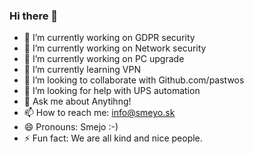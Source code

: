 ### Hi there 👋

<!--
**SMEyo/SMEyo** is a ✨ _special_ ✨ repository because its `README.md` (this file) appears on your GitHub profile.

Here are some ideas to get you started:

- 🔭 I’m currently working on ...
- 🌱 I’m currently learning ...
- 👯 I’m looking to collaborate on ...
- 🤔 I’m looking for help with ...
- 💬 Ask me about ...
- 📫 How to reach me: ...
- 😄 Pronouns: ...
- ⚡ Fun fact: ...
-->

- 🔭 I’m currently working on GDPR security
- 🔭 I’m currently working on Network security
- 🔭 I’m currently working on PC upgrade
- 🌱 I’m currently learning VPN
- 👯 I’m looking to collaborate with Github.com/pastwos
- 🤔 I’m looking for help with UPS automation
- 💬 Ask me about Anytihng!
- 📫 How to reach me: info@smeyo.sk
- 😄 Pronouns: Smejo :-)
- ⚡ Fun fact: We are all kind and nice people.
